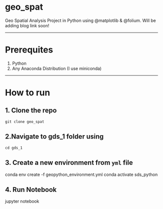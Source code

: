 # geo_spat
Geo Spatial Analysis Project in Python using @matplotlib &amp; @folium. Will be adding blog link soon!

---
# Prerequites
1. Python
2. Any Anaconda Distribution (I use miniconda)

---
# How to run

## 1. Clone the repo 
`git clone geo_spat`

## 2.Navigate to gds_1 folder using
`cd gds_1`

## 3. Create a new environment from `yml` file 
conda env create -f geopython_environment.yml
conda activate sds_python

## 4. Run Notebook
jupyter notebook
